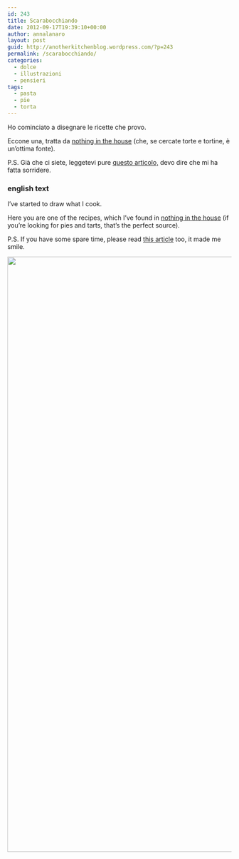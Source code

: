 ```yaml
---
id: 243
title: Scarabocchiando
date: 2012-09-17T19:39:10+00:00
author: annalanaro
layout: post
guid: http://anotherkitchenblog.wordpress.com/?p=243
permalink: /scarabocchiando/
categories:
  - dolce
  - illustrazioni
  - pensieri
tags:
  - pasta
  - pie
  - torta
---
```

Ho cominciato a disegnare le ricette che provo.
  
Eccone una, tratta da <a title="Nothing In The House" href="http://www.nothinginthehouse.com/p/nothing-in-house-pie-crust-recipe.html" target="_blank">nothing in the house</a> (che, se cercate torte e tortine, è un&#8217;ottima fonte).

P.S. Già che ci siete, leggetevi pure <a title="why I like pie" href="http://www.nothinginthehouse.com/p/why-i-like-pie.html" target="_blank">questo articolo,</a> devo dire che mi ha fatta sorridere.

### english text

I&#8217;ve started to draw what I cook.
  
Here you are one of the recipes, which I&#8217;ve found in <a title="nothing in the house" href="http://www.nothinginthehouse.com/" target="_blank">nothing in the house</a> (if you&#8217;re looking for pies and tarts, that&#8217;s the perfect source).

P.S. If you have some spare time, please read <a title="why i like pie" href="http://www.nothinginthehouse.com/p/why-i-like-pie.html" target="_blank">this article</a> too, it made me smile.

<a href="http://anotherkitchenblog.wordpress.com/2012/09/17/scarabocchiando/pastasemplice/" rel="attachment wp-att-325"><img class="alignnone size-full wp-image-325" title="pastasemplice" src="http://kitchen.annalanaro.com/wp-content/uploads/2012/09/pastasemplice.jpg" alt="" width="545" height="1335" srcset="http://kitchen.annalanaro.com/wp-content/uploads/2012/09/pastasemplice.jpg 1013w, http://kitchen.annalanaro.com/wp-content/uploads/2012/09/pastasemplice-122x300.jpg 122w" sizes="(max-width: 545px) 100vw, 545px" /></a>